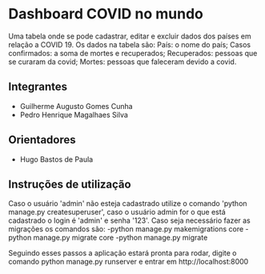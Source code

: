 # Dashboard COVID no mundo

Uma tabela onde se pode cadastrar, editar e excluir dados dos países em relação a COVID 19.
Os dados na tabela são:
País: o nome do país;
Casos confirmados: a soma de mortes e recuperados;
Recuperados: pessoas que se curaram da covid;
Mortes: pessoas que faleceram devido a covid.

## Integrantes

* Guilherme Augusto Gomes Cunha
* Pedro Henrique Magalhaes Silva

## Orientadores

* Hugo Bastos de Paula

## Instruções de utilização

Caso o usuário 'admin' não esteja cadastrado utilize o comando 'python manage.py createsuperuser', caso o usuário admin for o que está cadastrado o login é 'admin' e senha '123'. Caso seja necessário fazer as migrações os comandos são:
-python manage.py makemigrations core
-python manage.py migrate core
-python manage.py migrate

Seguindo esses passos a aplicação estará pronta para rodar, digite o comando python manage.py runserver e entrar em http://localhost:8000